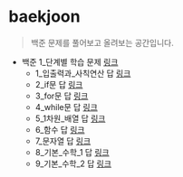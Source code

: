 # baekjoon
>백준 문제를 풀어보고 올려보는 공간입니다.

* 백준 1_단계별 학습 문제 [링크](https://www.acmicpc.net/step)
  * 1_입출력과_사칙연산 답 [링크](https://github.com/imgzon3/baekjoon/tree/main/1_단계별학습/1_입출력과_사칙연산)
  * 2_if문 답 [링크](https://github.com/imgzon3/baekjoon/tree/main/1_단계별학습/2_if문)
  * 3_for문 답 [링크](https://github.com/imgzon3/baekjoon/tree/main/1_단계별학습/3_for문)
  * 4_while문 답 [링크](https://github.com/imgzon3/baekjoon/tree/main/1_단계별학습/4_while문)
  * 5_1차원_배열 답 [링크](https://github.com/imgzon3/baekjoon/tree/main/1_단계별학습/5_1차원_배열)
  * 6_함수 답 [링크](https://github.com/imgzon3/baekjoon/tree/main/1_단계별학습/6_함수)
  * 7_문자열 답 [링크](https://github.com/imgzon3/baekjoon/tree/main/1_단계별학습/7_문자열)
  * 8_기본_수학_1 답 [링크](https://github.com/imgzon3/baekjoon/tree/main/1_단계별학습/8_기본_수학_1)
  * 9_기본_수학_2 답 [링크](https://github.com/imgzon3/baekjoon/tree/main/1_단계별학습/09_기본_수학_2)
